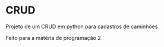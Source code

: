 # CRUD
Projeto de um CRUD em python para cadastros de caminhões

Feito para a matéria de programação 2
